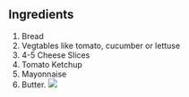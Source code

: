 ## Ingredients
1. Bread
2. Vegtables like tomato, cucumber or lettuse
3. 4-5 Cheese Slices
4. Tomato Ketchup
5. Mayonnaise
6. Butter.
![](https://food.fnr.sndimg.com/content/dam/images/food/fullset/2013/11/26/0/FN_Classic-Club-Sandwich_s4x3.jpg.rend.hgtvcom.826.620.suffix/1386172256516.jpeg)
